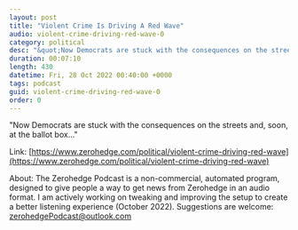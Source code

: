 ```yaml
---
layout: post
title: "Violent Crime Is Driving A Red Wave"
audio: violent-crime-driving-red-wave-0
category: political
desc: "&quot;Now Democrats are stuck with the consequences on the streets and, soon, at the ballot box...&quot;"
duration: 00:07:10
length: 430
datetime: Fri, 28 Oct 2022 00:40:00 +0000
tags: podcast
guid: violent-crime-driving-red-wave-0
order: 0
---
```

&quot;Now Democrats are stuck with the consequences on the streets and, soon, at the ballot box...&quot;

Link: [https://www.zerohedge.com/political/violent-crime-driving-red-wave](https://www.zerohedge.com/political/violent-crime-driving-red-wave)

About: The Zerohedge Podcast is a non-commercial, automated program, designed to give people a way to get news from Zerohedge in an audio format.  I am actively working on tweaking and improving the setup to create a better listening experience (October 2022).  Suggestions are welcome: [zerohedgePodcast@outlook.com](mailto:zerohedgePodcast@outlook.com)